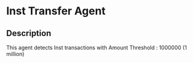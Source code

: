 # Inst Transfer Agent

## Description

This agent detects Inst transactions with Amount Threshold : 1000000 (1 million)



